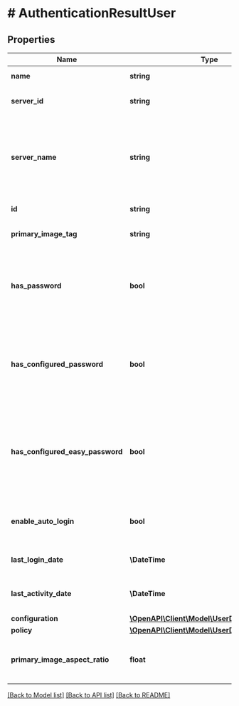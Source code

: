 # # AuthenticationResultUser

## Properties

Name | Type | Description | Notes
------------ | ------------- | ------------- | -------------
**name** | **string** | Gets or sets the name. | [optional]
**server_id** | **string** | Gets or sets the server identifier. | [optional]
**server_name** | **string** | Gets or sets the name of the server.  This is not used by the server and is for client-side usage only. | [optional]
**id** | **string** | Gets or sets the id. | [optional]
**primary_image_tag** | **string** | Gets or sets the primary image tag. | [optional]
**has_password** | **bool** | Gets or sets a value indicating whether this instance has password. | [optional]
**has_configured_password** | **bool** | Gets or sets a value indicating whether this instance has configured password. | [optional]
**has_configured_easy_password** | **bool** | Gets or sets a value indicating whether this instance has configured easy password. | [optional]
**enable_auto_login** | **bool** | Gets or sets whether async login is enabled or not. | [optional]
**last_login_date** | **\DateTime** | Gets or sets the last login date. | [optional]
**last_activity_date** | **\DateTime** | Gets or sets the last activity date. | [optional]
**configuration** | [**\OpenAPI\Client\Model\UserDtoConfiguration**](UserDtoConfiguration.md) |  | [optional]
**policy** | [**\OpenAPI\Client\Model\UserDtoPolicy**](UserDtoPolicy.md) |  | [optional]
**primary_image_aspect_ratio** | **float** | Gets or sets the primary image aspect ratio. | [optional]

[[Back to Model list]](../../README.md#models) [[Back to API list]](../../README.md#endpoints) [[Back to README]](../../README.md)
